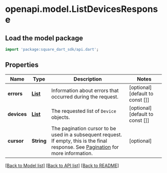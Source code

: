 # openapi.model.ListDevicesResponse

## Load the model package
```dart
import 'package:square_dart_sdk/api.dart';
```

## Properties
Name | Type | Description | Notes
------------ | ------------- | ------------- | -------------
**errors** | [**List<Error>**](Error.md) | Information about errors that occurred during the request. | [optional] [default to const []]
**devices** | [**List<Device>**](Device.md) | The requested list of `Device` objects. | [optional] [default to const []]
**cursor** | **String** | The pagination cursor to be used in a subsequent request. If empty, this is the final response. See [Pagination](https://developer.squareup.com/docs/build-basics/common-api-patterns/pagination) for more information. | [optional] 

[[Back to Model list]](../README.md#documentation-for-models) [[Back to API list]](../README.md#documentation-for-api-endpoints) [[Back to README]](../README.md)


